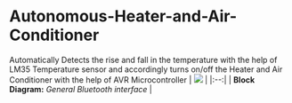 # Autonomous-Heater-and-Air-Conditioner
Automatically Detects the rise and fall in the temperature with the help of LM35 Temperature sensor and accordingly turns on/off the Heater and Air Conditioner with the help of AVR Microcontroller
| ![](BD.JPG) | 
|:--:| 
| **Block Diagram:** *General Bluetooth interface* |
